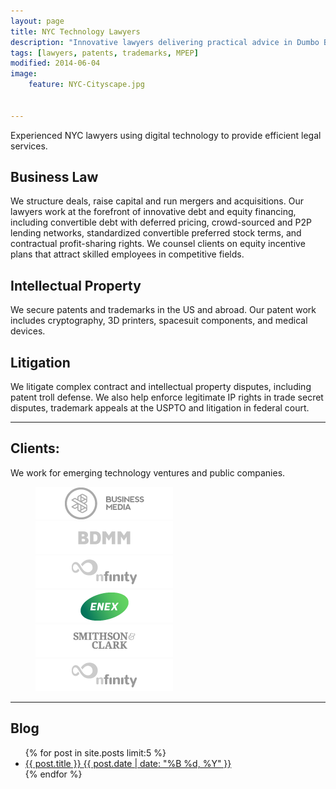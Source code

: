 ```yaml
---
layout: page
title: NYC Technology Lawyers
description: "Innovative lawyers delivering practical advice in Dumbo Brooklyn, and NYC."
tags: [lawyers, patents, trademarks, MPEP]
modified: 2014-06-04
image:
    feature: NYC-Cityscape.jpg


---
```


Experienced NYC lawyers using digital technology to provide efficient legal services. 


## Business Law

We structure deals, raise capital and run mergers and acquisitions. Our lawyers work at the forefront of innovative debt and equity financing, including convertible debt with deferred pricing, crowd-sourced and P2P lending networks, standardized convertible preferred stock terms, and contractual profit-sharing rights. We counsel clients on equity incentive plans that attract skilled employees in competitive fields. 


## Intellectual Property

We secure patents and trademarks in the US and abroad. Our patent work includes cryptography, 3D printers, spacesuit components, and medical devices.

## Litigation

We litigate complex contract and intellectual property disputes, including patent troll defense. We also help enforce legitimate IP rights in trade secret disputes, trademark appeals at the USPTO and litigation in federal court. 

- - - 

## Clients:

We work for emerging technology ventures and public companies. 

<figure class="half">
	<img src="/images/client1.png">
	<img src="/images/client2.png">
	<img src="/images/client3.png">
	<img src="/images/client4.png">
	<img src="/images/client5.png">
	<img src="/images/client3.png">
</figure>

- - -  


## Blog
<ul class="post-list">
{% for post in site.posts limit:5 %} 
  <li><article><a href="{{ site.url }}{{ post.url }}">{{ post.title }} <span class="entry-date"><time datetime="{{ post.date | date_to_xmlschema }}">{{ post.date | date: "%B %d, %Y" }}</time></span></a></article></li>
{% endfor %}
</ul>



